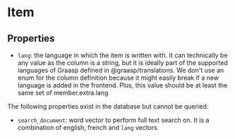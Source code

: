 # Item

## Properties

- `lang`: the language in which the item is written with. It can technically be any value as the column is a string, but it is ideally part of the supported languages of Graasp defined in @graasp/translations. We don't use an enum for the column definition because it might easily break if a new language is added in the frontend. Plus, this value should be at least the same set of member.extra.lang

The following properties exist in the database but cannot be queried:

- `search_document`: word vector to perform full text search on. It is a combination of english, french and `lang` vectors.
